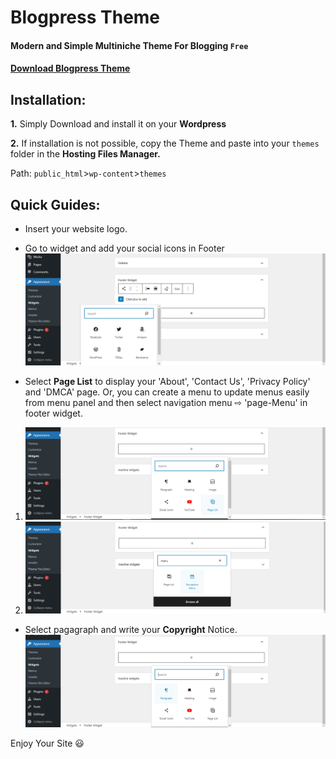 # Blogpress Theme
#### Modern and Simple Multiniche Theme For Blogging `Free`

#### <a href="https://dl.dropboxusercontent.com/scl/fi/qyb53ryqzy15eshekbu3p/BlogPress.rar?rlkey=q5p3lyiryac6hha1ogtpwqseu">Download Blogpress Theme</a>

## Installation:

**1.** Simply Download and install it on your **Wordpress**

**2.** If installation is not possible, copy the Theme and paste into your `themes` folder in the **Hosting Files Manager.** 

Path: `public_html`>`wp-content`>`themes`

## Quick Guides:


- Insert your website logo.

- Go to widget and add your social icons in Footer
![img](<img/Screenshot (14).png>)

- Select **Page List** to display your 'About', 'Contact Us', 'Privacy Policy' and 'DMCA' page. Or, you can create a menu to update menus easily from menu panel and then select navigation menu ⇨ 'page-Menu' in footer widget.
1. ![img-1](<img/Screenshot (16).png>)
2. ![img-2](<img/Screenshot (17).png>)

- Select pagagraph and write your **Copyright** Notice.
![img](<img/Screenshot (15).png>)

Enjoy Your Site 😃